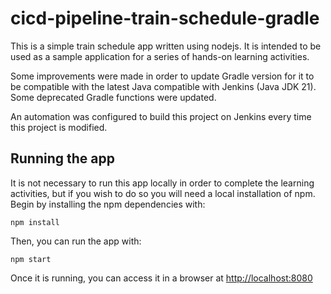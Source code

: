 # cicd-pipeline-train-schedule-gradle

This is a simple train schedule app written using nodejs. It is intended to be used as a sample application for a series of hands-on learning activities.

Some improvements were made in order to update Gradle version for it to be compatible with the latest Java compatible with Jenkins (Java JDK 21). Some deprecated Gradle functions were updated.

An automation was configured to build this project on Jenkins every time this project is modified.

## Running the app

It is not necessary to run this app locally in order to complete the learning activities, but if you wish to do so you will need a local installation of npm. Begin by installing the npm dependencies with:

    npm install

Then, you can run the app with:

    npm start

Once it is running, you can access it in a browser at [http://localhost:8080](http://localhost:8080)
